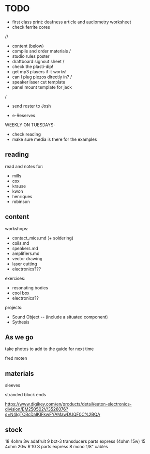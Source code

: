 # TODO

- first class print: deafness article and audiometry worksheet
- check ferrite cores

//

- content (below)
- compile and order materials
/
- studio rules poster
- draftboard signout sheet
/
- check the plasti-dip!
- get mp3 players if it works!
- can I plug piezos directly in?
/
- speaker laser cut template
- panel mount template for jack


/
- send roster to Josh

- e-Reserves


WEEKLY ON TUESDAYS:
- check reading
- make sure media is there for the examples


## reading

read and notes for:
- mills
- cox
- krause
- kwon
- henriques
- robinson



## content

workshops:
- contact_mics.md   (+ soldering)
- coils.md
- speakers.md
- amplifiers.md
- vector drawing
- laser cutting
- electronics???

exercises:
- resonating bodies
- cool box
- electronics??


projects:
- Sound Object -- (include a situated component)
- Sythesis



## As we go

take photos to add to the guide for next time


fred moten



## materials


sleeves

stranded block ends

https://www.digikey.com/en/products/detail/eaton-electronics-division/EM250502V/3526076?s=N4IgTCBcDaIKIFkwFYAMawDUQF0C%2BQA


## stock

18 4ohm 3w adafruit
9 bct-3 transducers parts express (4ohm 15w)
15 4ohm 20w R 10 S parts express
8 mono 1/8" cables
